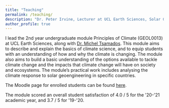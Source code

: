 ```yaml
---
title: "Teaching"
permalink: /teaching/
description: "Dr. Peter Irvine, Lecturer at UCL Earth Sciences, Solar Geoengineering Researcher"
author_profile: true
---
```


I lead the 2nd year undergraduate module Principles of Climate (GEOL0013) at UCL Earth Sciences, along with [Dr. Michel Tsamados](https://www.ucl.ac.uk/earth-sciences/people/academic/dr-michel-tsamados). This module aims to describe and explain the basics of climate science, and to equip students with an understanding of how and why the climate is changing. The module also aims to build a basic understanding of the options available to tackle climate change and the impacts that climate change will have on society and ecosystems. The module’s practical work includes analysing the climate response to solar geoengineering in specific countries.

The Moodle page for enrolled students can be found [here](https://moodle.ucl.ac.uk/course/view.php?id=23061).

The module scored an overall student satisfaction of 4.0 / 5 for the '20-'21 academic year, and 3.7 / 5 for '19-'20.
